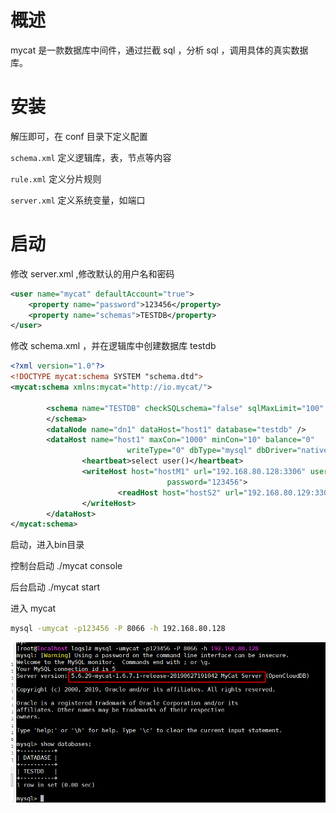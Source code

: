 # 概述

mycat 是一款数据库中间件，通过拦截 sql ，分析 sql ，调用具体的真实数据库。

# 安装

解压即可，在 conf 目录下定义配置

`schema.xml` 定义逻辑库，表，节点等内容

`rule.xml` 定义分片规则

`server.xml` 定义系统变量，如端口



# 启动

修改 server.xml ,修改默认的用户名和密码

```xml
<user name="mycat" defaultAccount="true">
    <property name="password">123456</property>
    <property name="schemas">TESTDB</property>
</user>
```

修改 schema.xml ，并在逻辑库中创建数据库 testdb

```xml
<?xml version="1.0"?>
<!DOCTYPE mycat:schema SYSTEM "schema.dtd">
<mycat:schema xmlns:mycat="http://io.mycat/">

        <schema name="TESTDB" checkSQLschema="false" sqlMaxLimit="100" dataNode="dn1">
        </schema>
        <dataNode name="dn1" dataHost="host1" database="testdb" />
        <dataHost name="host1" maxCon="1000" minCon="10" balance="0"
                          writeType="0" dbType="mysql" dbDriver="native" switchType="1"  slaveThreshold="100">
                <heartbeat>select user()</heartbeat>
                <writeHost host="hostM1" url="192.168.80.128:3306" user="root"
                                   password="123456">
                        <readHost host="hostS2" url="192.168.80.129:3306" user="root" password="123456" />
                </writeHost>
        </dataHost>
</mycat:schema>
```

启动，进入bin目录

控制台启动 ./mycat console

后台启动 ./mycat start

进入 mycat

```bash
mysql -umycat -p123456 -P 8066 -h 192.168.80.128
```

![](img/m1.png)



